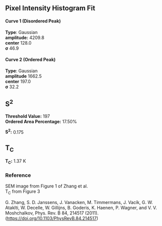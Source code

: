 ## Pixel Intensity Histogram Fit

#### Curve 1 (Disordered Peak)
**Type**: Gaussian\
**amplitude:** 4209.8\
**center** 128.0\
**σ** 46.9


#### Curve 2 (Ordered Peak)
**Type**: Gaussian\
**amplitude** 1662.5\
**center** 197.0\
**σ** 32.2


## S<sup>2</sup>

**Threshold Value:** 197\
**Ordered Area Percentage:** 17.50%


**S<sup>2</sup>:** 0.175

## T<sub>C</sub>
**T<sub>C</sub>:** 1.37 K


### Reference
SEM image from Figure 1 of Zhang et al.\
T<sub>C</sub> from Figure 3

G. Zhang, S. D. Janssens, J. Vanacken, M. Timmermans, J. Vacík, G. W. Ataklti, W. Decelle, W. Gillijns, B. Goderis, K. Haenen, P. Wagner, and V. V. Moshchalkov, Phys. Rev. B 84, 214517 (2011).
(https://doi.org/10.1103/PhysRevB.84.214517)
